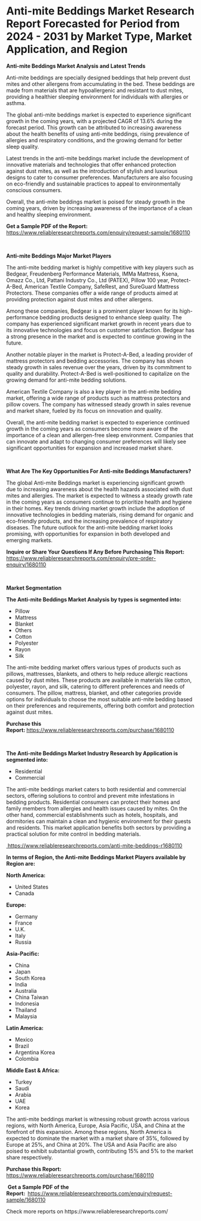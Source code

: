 <p><h1>Anti-mite Beddings Market Research Report Forecasted for Period from 2024 -  2031 by Market Type, Market Application, and Region</h1></p><p><strong>Anti-mite Beddings Market Analysis and Latest Trends</strong></p>
<p><p>Anti-mite beddings are specially designed beddings that help prevent dust mites and other allergens from accumulating in the bed. These beddings are made from materials that are hypoallergenic and resistant to dust mites, providing a healthier sleeping environment for individuals with allergies or asthma.</p><p>The global anti-mite beddings market is expected to experience significant growth in the coming years, with a projected CAGR of 13.6% during the forecast period. This growth can be attributed to increasing awareness about the health benefits of using anti-mite beddings, rising prevalence of allergies and respiratory conditions, and the growing demand for better sleep quality.</p><p>Latest trends in the anti-mite beddings market include the development of innovative materials and technologies that offer enhanced protection against dust mites, as well as the introduction of stylish and luxurious designs to cater to consumer preferences. Manufacturers are also focusing on eco-friendly and sustainable practices to appeal to environmentally conscious consumers.</p><p>Overall, the anti-mite beddings market is poised for steady growth in the coming years, driven by increasing awareness of the importance of a clean and healthy sleeping environment.</p></p>
<p><strong>Get a Sample PDF of the Report:&nbsp;</strong> <a href="https://www.reliableresearchreports.com/enquiry/request-sample/1680110">https://www.reliableresearchreports.com/enquiry/request-sample/1680110</a></p>
<p>&nbsp;</p>
<p><strong>Anti-mite Beddings Major Market Players</strong></p>
<p><p>The anti-mite bedding market is highly competitive with key players such as Bedgear, Freudenberg Performance Materials, IMMa Mattress, Ksena, Omazz Co., Ltd, Pattani Industry Co., Ltd (PATEX), Pillow 100 year, Protect-A-Bed, American Textile Company, SafeRest, and SureGuard Mattress Protectors. These companies offer a wide range of products aimed at providing protection against dust mites and other allergens.</p><p>Among these companies, Bedgear is a prominent player known for its high-performance bedding products designed to enhance sleep quality. The company has experienced significant market growth in recent years due to its innovative technologies and focus on customer satisfaction. Bedgear has a strong presence in the market and is expected to continue growing in the future.</p><p>Another notable player in the market is Protect-A-Bed, a leading provider of mattress protectors and bedding accessories. The company has shown steady growth in sales revenue over the years, driven by its commitment to quality and durability. Protect-A-Bed is well-positioned to capitalize on the growing demand for anti-mite bedding solutions.</p><p>American Textile Company is also a key player in the anti-mite bedding market, offering a wide range of products such as mattress protectors and pillow covers. The company has witnessed steady growth in sales revenue and market share, fueled by its focus on innovation and quality.</p><p>Overall, the anti-mite bedding market is expected to experience continued growth in the coming years as consumers become more aware of the importance of a clean and allergen-free sleep environment. Companies that can innovate and adapt to changing consumer preferences will likely see significant opportunities for expansion and increased market share.</p></p>
<p>&nbsp;</p>
<p><strong>What Are The Key Opportunities For Anti-mite Beddings Manufacturers?</strong></p>
<p><p>The global Anti-mite Beddings market is experiencing significant growth due to increasing awareness about the health hazards associated with dust mites and allergies. The market is expected to witness a steady growth rate in the coming years as consumers continue to prioritize health and hygiene in their homes. Key trends driving market growth include the adoption of innovative technologies in bedding materials, rising demand for organic and eco-friendly products, and the increasing prevalence of respiratory diseases. The future outlook for the anti-mite bedding market looks promising, with opportunities for expansion in both developed and emerging markets.</p></p>
<p><strong>Inquire or Share Your Questions If Any Before Purchasing This Report:</strong> <a href="https://www.reliableresearchreports.com/enquiry/pre-order-enquiry/1680110">https://www.reliableresearchreports.com/enquiry/pre-order-enquiry/1680110</a></p>
<p>&nbsp;</p>
<p><strong>Market Segmentation</strong></p>
<p><strong>The Anti-mite Beddings Market Analysis by types is segmented into:</strong></p>
<p><ul><li>Pillow</li><li>Mattress</li><li>Blanket</li><li>Others</li><li>Cotton</li><li>Polyester</li><li>Rayon</li><li>Silk</li></ul></p>
<p><p>The anti-mite bedding market offers various types of products such as pillows, mattresses, blankets, and others to help reduce allergic reactions caused by dust mites. These products are available in materials like cotton, polyester, rayon, and silk, catering to different preferences and needs of consumers. The pillow, mattress, blanket, and other categories provide options for individuals to choose the most suitable anti-mite bedding based on their preferences and requirements, offering both comfort and protection against dust mites.</p></p>
<p><strong>Purchase this Report:&nbsp;</strong><a href="https://www.reliableresearchreports.com/purchase/1680110">https://www.reliableresearchreports.com/purchase/1680110</a></p>
<p>&nbsp;</p>
<p><strong>The Anti-mite Beddings Market Industry Research by Application is segmented into:</strong></p>
<p><ul><li>Residential</li><li>Commercial</li></ul></p>
<p><p>The anti-mite beddings market caters to both residential and commercial sectors, offering solutions to control and prevent mite infestations in bedding products. Residential consumers can protect their homes and family members from allergies and health issues caused by mites. On the other hand, commercial establishments such as hotels, hospitals, and dormitories can maintain a clean and hygienic environment for their guests and residents. This market application benefits both sectors by providing a practical solution for mite control in bedding materials.</p></p>
<p><a href="https://www.reliableresearchreports.com/anti-mite-beddings-r1680110">&nbsp;https://www.reliableresearchreports.com/anti-mite-beddings-r1680110</a></p>
<p><strong>In terms of Region, the Anti-mite Beddings Market Players available by Region are:</strong></p>
<p>
    <p> <strong> North America: </strong>
        <ul>
            <li>United States</li>
            <li>Canada</li>
        </ul>
        </p> 
    <p> <strong> Europe: </strong>
        <ul>
            <li>Germany</li>
            <li>France</li>
            <li>U.K.</li>
            <li>Italy</li>
            <li>Russia</li>
        </ul>
        </p> 
    <p> <strong> Asia-Pacific: </strong>
        <ul>
            <li>China</li>
            <li>Japan</li>
            <li>South Korea</li>
            <li>India</li>
            <li>Australia</li>
            <li>China Taiwan</li>
            <li>Indonesia</li>
            <li>Thailand</li>
            <li>Malaysia</li>
        </ul>
        </p> 
    <p> <strong> Latin America: </strong>
        <ul>
            <li>Mexico</li>
            <li>Brazil</li>
            <li>Argentina Korea</li>
            <li>Colombia</li>
        </ul>
        </p> 
    <p> <strong> Middle East & Africa: </strong>
        <ul>
            <li>Turkey</li>
            <li>Saudi</li>
            <li>Arabia</li>
            <li>UAE</li>
            <li>Korea</li>
        </ul>
    </p>
    </p>
<p><p>The anti-mite beddings market is witnessing robust growth across various regions, with North America, Europe, Asia Pacific, USA, and China at the forefront of this expansion. Among these regions, North America is expected to dominate the market with a market share of 35%, followed by Europe at 25%, and China at 20%. The USA and Asia Pacific are also poised to exhibit substantial growth, contributing 15% and 5% to the market share respectively.</p></p>
<p><strong>Purchase this Report: </strong><a href="https://www.reliableresearchreports.com/purchase/1680110">https://www.reliableresearchreports.com/purchase/1680110</a></p>
<p>&nbsp;<strong>Get a Sample PDF of the Report:&nbsp;&nbsp;</strong><a href="https://www.reliableresearchreports.com/enquiry/request-sample/1680110">https://www.reliableresearchreports.com/enquiry/request-sample/1680110</a></p>
<p><strong></strong></p>
<p>Check more reports on https://www.reliableresearchreports.com/</p>